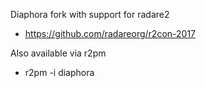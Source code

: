 Diaphora fork with support for radare2

* https://github.com/radareorg/r2con-2017

Also available via r2pm

* r2pm -i diaphora
